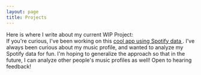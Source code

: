 ```yaml
---
layout: page
title: Projects
---
```

<p class="message">
    Here is where I write about my current WIP Project:
    <br>
    If you're curious, I've been working on this <a href="http://spotiwhy.herokuapp.com/">cool app using Spotify data </a>. I've always been curious about my music profile, and wanted to analyze my Spotify data for fun.
    I'm hoping to generalize the approach so that in the future, I can analyze other people's music profiles as well!
    Open to hearing feedback!

</p>
